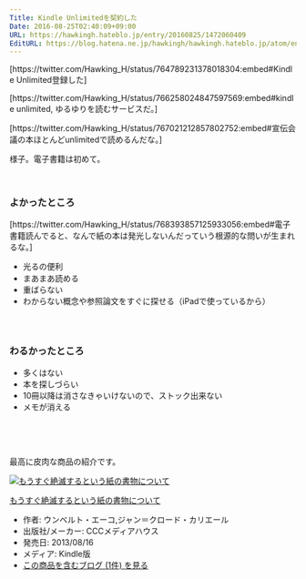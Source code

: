```yaml
---
Title: Kindle Unlimitedを契約した
Date: 2016-08-25T02:40:09+09:00
URL: https://hawkingh.hateblo.jp/entry/20160825/1472060409
EditURL: https://blog.hatena.ne.jp/hawkingh/hawkingh.hateblo.jp/atom/entry/10328749687180691394
---
```


<p>[https://twitter.com/Hawking_H/status/764789231378018304:embed#Kindle Unlimited登録した]</p>
<p>[https://twitter.com/Hawking_H/status/766258024847597569:embed#kindle unlimited, ゆるゆりを読むサービスだ。]</p>
<p>[https://twitter.com/Hawking_H/status/767021212857802752:embed#宣伝会議の本ほとんどunlimitedで読めるんだな。]</p>
<p>様子。電子書籍は初めて。</p>
<p> </p>
<h3>よかったところ</h3>
<p>[https://twitter.com/Hawking_H/status/768393857125933056:embed#電子書籍読んでると、なんで紙の本は発光しないんだっていう根源的な問いが生まれるな。]</p>
<ul>
<li><span style="line-height: 1.5;">光るの便利</span></li>
<li>まあまあ読める</li>
<li>重ばらない</li>
<li>わからない概念や参照論文をすぐに探せる（iPadで使っているから）</li>
</ul>
<h3> </h3>
<h3>わるかったところ</h3>
<ul>
<li>多くはない</li>
<li>本を探しづらい</li>
<li>10冊以降は消さなきゃいけないので、ストック出来ない</li>
<li>メモが消える</li>
</ul>
<p> </p>
<p> </p>
<p>最高に皮肉な商品の紹介です。</p>
<div class="freezed">
<div class="hatena-asin-detail"><a href="http://www.amazon.co.jp/exec/obidos/ASIN/B00ELAKWO4/hatena-blog-22/"><img class="hatena-asin-detail-image" title="もうすぐ絶滅するという紙の書物について" src="http://ecx.images-amazon.com/images/I/51DZ6nh%2BjkL._SL160_.jpg" alt="もうすぐ絶滅するという紙の書物について" /></a>
<div class="hatena-asin-detail-info">
<p class="hatena-asin-detail-title"><a href="http://www.amazon.co.jp/exec/obidos/ASIN/B00ELAKWO4/hatena-blog-22/">もうすぐ絶滅するという紙の書物について</a></p>
<ul>
<li><span class="hatena-asin-detail-label">作者:</span> ウンベルト・エーコ,ジャン＝クロード・カリエール</li>
<li><span class="hatena-asin-detail-label">出版社/メーカー:</span> CCCメディアハウス</li>
<li><span class="hatena-asin-detail-label">発売日:</span> 2013/08/16</li>
<li><span class="hatena-asin-detail-label">メディア:</span> Kindle版</li>
<li><a href="http://d.hatena.ne.jp/asin/B00ELAKWO4/hatena-blog-22" target="_blank" rel="noopener">この商品を含むブログ (1件) を見る</a></li>
</ul>
</div>
<div class="hatena-asin-detail-foot"> </div>
</div>
</div>
<p> </p>
<p> </p>
